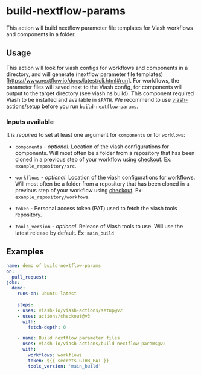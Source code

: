 # build-nextflow-params

This action will build nextflow parameter file templates for Viash workflows and components in a folder.

## Usage

This action will look for viash configs for workflows and components in a directory,
and will generate (nextflow parameter file templates)[https://www.nextflow.io/docs/latest/cli.html#run].
For workflows, the parameter files will saved next to the Viash config, for components will output to the target directory (see viash ns build). 
This component required Viash to be installed and available in `$PATH`. 
We recommend to use [viash-actions/setup](https://github.com/viash-io/viash-actions/tree/main/setup) before you run `build-nextflow-params`.

### Inputs available

It is _required_ to set at least one argument for `components` or for `worklows`:

* `components` - _optional_. Location of the viash configurations for components. Will most often be a folder from a repository that has been cloned in a previous step of your workflow using [checkout](https://github.com/marketplace/actions/checkout). Ex: `example_repository/src`.

* `workflows` - _optional_. Location of the viash configurations for workflows. Will most often be a folder from a repository that has been cloned in a previous step of your workflow using [checkout](https://github.com/marketplace/actions/checkout). Ex: `example_repository/workfows`.

* `token` - Personal access token (PAT) used to fetch the viash tools repository.

* `tools_version` - _optional_. Release of Viash tools to use. Will use the latest release by default. Ex: `main_build`

## Examples

```yaml
name: demo of build-nextflow-params
on:
  pull_request:
jobs:
  demo:
    runs-on: ubuntu-latest
    
    steps:
    - uses: viash-io/viash-actions/setup@v2
    - uses: actions/checkout@v3
      with:
        fetch-depth: 0

    - name: Build nextflow parameter files
      uses: viash-io/viash-actions/build-nextflow-params@v2
      with:
        workflows: workflows
        token: ${{ secrets.GTHB_PAT }}
        tools_version: 'main_build'
```